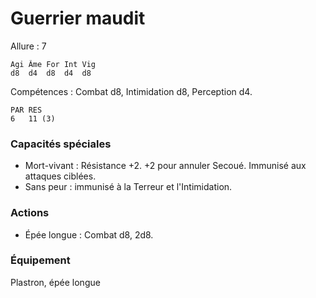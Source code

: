 
# Guerrier maudit

Allure : 7

	Agi	Âme	For	Int	Vig
	d8	d4	d8	d4	d8

Compétences : Combat d8, Intimidation d8, Perception d4.

	PAR	RES
	6	11 (3)

### Capacités spéciales
- Mort-vivant : Résistance +2. +2 pour annuler Secoué. Immunisé aux attaques ciblées.
- Sans peur : immunisé à la Terreur et l'Intimidation.

### Actions
- Épée longue : Combat d8, 2d8.

### Équipement
Plastron, épée longue
